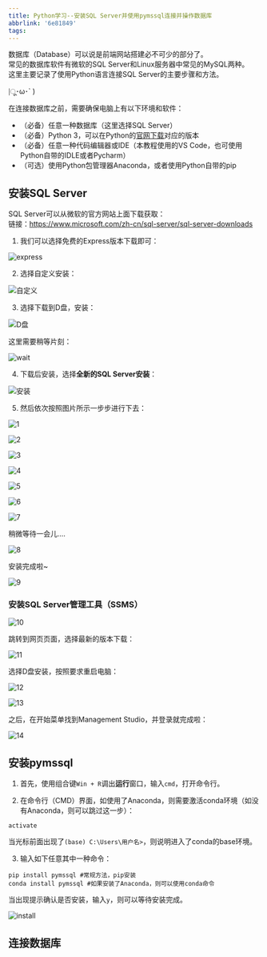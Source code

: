 ```yaml
---
title: Python学习--安装SQL Server并使用pymssql连接并操作数据库
abbrlink: '6e81849'
tags:
---
```


数据库（Database）可以说是前端网站搭建必不可少的部分了。  
常见的数据库软件有微软的SQL Server和Linux服务器中常见的MySQL两种。  
这里主要记录了使用Python语言连接SQL Server的主要步骤和方法。  

|ू･ω･` )  

<!-- more -->

在连接数据库之前，需要确保电脑上有以下环境和软件：

+ （必备）任意一种数据库（这里选择SQL Server）
+ （必备）Python 3，可以在Python的[官网下载](https://www.python.org/)对应的版本
+ （必备）任意一种代码编辑器或IDE（本教程使用的VS Code，也可使用Python自带的IDLE或者Pycharm）
+ （可选）使用Python包管理器Anaconda，或者使用Python自带的pip

## 安装SQL Server

SQL Server可以从微软的官方网站上面下载获取：  
链接：<https://www.microsoft.com/zh-cn/sql-server/sql-server-downloads>

1. 我们可以选择免费的Express版本下载即可：

![express](https://i.loli.net/2019/10/30/Xto8hRayGF6TVkW.png)

2. 选择自定义安装：

<fancybox>![自定义](https://i.loli.net/2019/10/30/yufGT1ZUdXVcDBF.png)</fancybox>

3. 选择下载到D盘，安装：

<fancybox>![D盘](https://i.loli.net/2019/10/30/qnxXTp9ifGswRUY.png)</fancybox>

这里需要稍等片刻：

<fancybox>![wait](https://i.loli.net/2019/10/30/v9YqAI4nbxoGZ5H.png)</fancybox>

4. 下载后安装，选择**全新的SQL Server安装**：

<fancybox>![安装](https://i.loli.net/2019/10/30/pi5h4zGfIuEjCOT.png)

5. 然后依次按照图片所示一步步进行下去：

<fancybox>![1](https://i.loli.net/2019/10/30/ISheOuMWU18PHic.png)</fancybox>

<fancybox>![2](https://i.loli.net/2019/10/30/uDNizGQ7Mm4UfEt.png)</fancybox>

<fancybox>![3](https://i.loli.net/2019/10/30/yVPdNLTht2cfk7o.png)</fancybox>

<fancybox>![4](https://i.loli.net/2019/10/30/G9DhC7K3JEWfbpg.png)</fancybox>

<fancybox>![5](https://i.loli.net/2019/10/30/PpKh5bxWw6H3TcC.png)</fancybox>

<fancybox>![6](https://i.loli.net/2019/10/30/u9EwZDAJ1jaKO6m.png)</fancybox>

<fancybox>![7](https://i.loli.net/2019/10/30/dCWyU2FpiarwZeE.png)</fancybox>

稍微等待一会儿....

<fancybox>![8](https://i.loli.net/2019/10/30/riXoEmYhDxcFLuN.png)</fancybox>

安装完成啦~

<fancybox>![9](https://i.loli.net/2019/10/30/8hu1dGTQB9i7MjP.png)</fancybox>

### 安装SQL Server管理工具（SSMS）

<fancybox>![10](https://i.loli.net/2019/10/30/DgYQbX1LaKVqk6M.png)</fancybox>

跳转到网页页面，选择最新的版本下载：

<fancybox>![11](https://i.loli.net/2019/10/30/FsNt7HIJjb3yRMv.png)</fancybox>

选择D盘安装，按照要求重启电脑：

<fancybox>![12](https://i.loli.net/2019/10/30/fT1BK3SM6Ro5eJw.png)</fancybox>

<fancybox>![13](https://i.loli.net/2019/10/30/59AgyjPEVKDp7mZ.png)</fancybox>

之后，在开始菜单找到Management Studio，并登录就完成啦：

<fancybox>![14](https://i.loli.net/2019/10/31/WwLnN37zujvJdi8.png)</fancybox>


## 安装pymssql

1. 首先，使用组合键`Win + R`调出**运行**窗口，输入`cmd`，打开命令行。

2. 在命令行（CMD）界面，如使用了Anaconda，则需要激活conda环境（如没有Anaconda，则可以跳过这一步）：

```shell
activate
```
当光标前面出现了`(base) C:\Users\用户名>`，则说明进入了conda的base环境。

3. 输入如下任意其中一种命令：

```shell
pip install pymssql #常规方法，pip安装
conda install pymssql #如果安装了Anaconda，则可以使用conda命令
```
当出现提示确认是否安装，输入`y`，则可以等待安装完成。

<fancybox>![install](https://i.loli.net/2019/10/30/7kMy9aHDv43KGdV.png)</fancybox>

## 连接数据库

